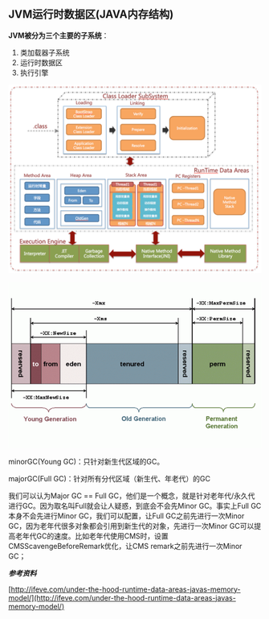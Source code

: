 ## JVM运行时数据区\(JAVA内存结构\)

**JVM被分为三个主要的子系统**：

1. 类加载器子系统
2. 运行时数据区
3. 执行引擎

![](/assets/20180420112152001.png)

![](/assets/201803301358001.png)





minorGC\(Young GC\)：只针对新生代区域的GC。

majorGC\(Full GC\)：针对所有分代区域（新生代、年老代）的GC

我们可以认为Major GC == Full GC，他们是一个概念，就是针对老年代/永久代进行GC。因为取名叫Full就会让人疑惑，到底会不会先Minor GC。事实上Full GC本身不会先进行Minor GC，我们可以配置，让Full GC之前先进行一次Minor GC，因为老年代很多对象都会引用到新生代的对象，先进行一次Minor GC可以提高老年代GC的速度。比如老年代使用CMS时，设置CMSScavengeBeforeRemark优化，让CMS remark之前先进行一次Minor GC；

_**参考资料**_

[http://ifeve.com/under-the-hood-runtime-data-areas-javas-memory-model/](http://ifeve.com/under-the-hood-runtime-data-areas-javas-memory-model/)

